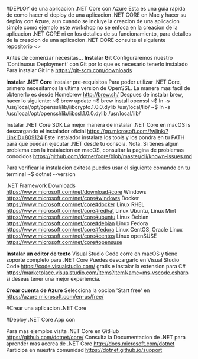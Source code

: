 #DEPLOY de una aplicacion .NET Core con Azure
Esta es una guia rapida de como hacer el deploy de una aplicacion .NET CORE en Mac y hacer su deploy con Azure, aun cuando se incluye la creacion de una aplicacion simple como ejemplo este workshop no se enfoca en la creacion de la aplicacion .NET CORE ni en los detalles de su funcionamiento, para detalles de la creacion de una aplicacion .NET CORE consulte el siguiente repositorio <>


Antes de comenzar necesitas...
**Instalar Git**
Configuraremos nuestro 'Continuous Deployment' con Git por lo que es necesario tenerlo instalado
Para instalar Git ir a https://git-scm.com/downloads

**Instalar .NET Core**
Instalar pre-requisitos
Para poder utilizar .NET Core, primero necesitamos la ultima version de OpenSSL. La manera mas facil de obtenerlo es desde Homebrew <http://brew.sh/> Despues de instalar brew, hacer lo siguiente:
~$ brew update
~$ brew install openssl
~$ ln -s /usr/local/opt/openssl/lib/libcrypto.1.0.0.dylib /usr/local/lib/
~$ ln -s /usr/local/opt/openssl/lib/libssl.1.0.0.dylib /usr/local/lib/

Instalar .NET Core SDK
La mejor manera de instalar .NET Core en macOS is descargando el instalador oficial <https://go.microsoft.com/fwlink/?LinkID=809124> 
Este instalador instalara los tools y los pondra en tu PATH para que puedan ejecutar .NET desde tu consola.
Nota. Si tienes algun problema con la instalacion en macOS, consultar la pagina de problemas conocidos <https://github.com/dotnet/core/blob/master/cli/known-issues.md>

Para verificar la instalacion exitosa puedes usar el siguiente comando en tu terminal
~$ dotnet --version

.NET Framework Downloads https://www.microsoft.com/net/download#core
Windows https://www.microsoft.com/net/core#windows
Docker https://www.microsoft.com/net/core#docker
Linux RHEL https://www.microsoft.com/net/core#redhat
Linux Ubuntu, Linux Mint https://www.microsoft.com/net/core#ubuntu
Linux Debian https://www.microsoft.com/net/core#debian
Linux Fedora https://www.microsoft.com/net/core#fedora
Linux CentOS, Oracle Linux https://www.microsoft.com/net/core#centos
Linux openSUSE https://www.microsoft.com/net/core#opensuse


**Instalar un editor de texto**
Visual Studio Code corre en macOS y tiene soporte completo para .NET Core
Puedes descargarlo en Visual Studio Code <https://code.visualstudio.com/> gratis e instalar la extension para C# <https://marketplace.visualstudio.com/items?itemName=ms-vscode.csharp> si deseas tener una mejor experiencia.

**Crear cuenta de Azure**
Selecciona la opcion 'Start free' en https://azure.microsoft.com/en-us/free/



#Crear una aplicacion .NET Core

#Deploy .NET Core App con 




Para mas ejemplos visita .NET Core en GitHub <https://github.com/dotnet/core/>
Consulta la Documentacion de .NET para aprender mas acerca de .NET Core <http://docs.microsoft.com/dotnet>
Participa en nuestra comunidad <https://dotnet.github.io/support>
